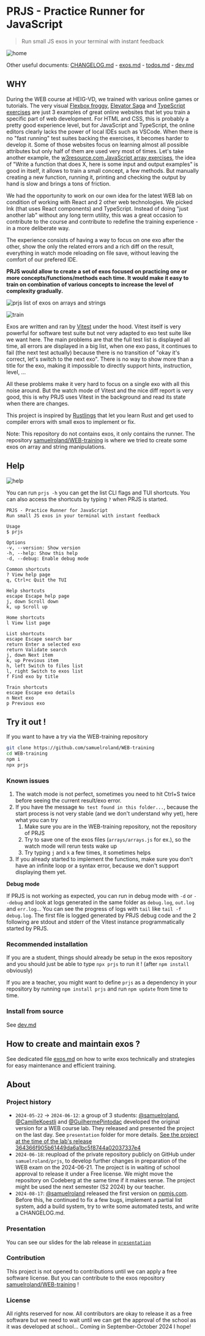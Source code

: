# PRJS - Practice Runner for JavaScript

> Run small JS exos in your terminal with instant feedback

![home](imgs/prjs-home.png)

<!--TODO: include a nice GIF !-->

Other useful documents: [CHANGELOG.md](CHANGELOG.md) - [exos.md](exos.md) - [todos.md](todos.md) - [dev.md](dev.md)

## WHY
During the WEB course at HEIG-VD, we trained with various online games or tutorials. The very visual [Flexbox froggy](https://flexboxfroggy.com/), [Elevator Saga](https://play.elevatorsaga.com/) and [TypeScript exercises](https://typescript-exercises.github.io/#exercise=1&file=%2Findex.ts) are just 3 examples of great online websites that let you train a specific part of web development. For HTML and CSS, this is probably a pretty good experience level, but for JavaScript and TypeScript, the online editors clearly lacks the power of local IDEs such as VSCode. When there is no "fast running" test suites backing the exercises, it becomes harder to develop it. Some of those websites focus on learning almost all possible attributes but only half of them are used very most of times.
Let's take another example, the [w3resource.com JavaScript array exercises](https://www.w3resource.com/javascript-exercises/javascript-array-exercises.php), the idea of "Write a function that does X, here is some input and output examples" is good in itself, it allows to train a small concept, a few methods. But manually creating a new function, running it, printing and checking the output by hand is slow and brings a tons of friction.

We had the opportunity to work on our own idea for the latest WEB lab on condition of working with React and 2 other web technologies. We picked Ink (that uses React components) and TypeScript. Instead of doing "just another lab" without any long term utility, this was a great occasion to contribute to the course and contribute to redefine the training experience - in a more deliberate way.

The experience consists of having a way to focus on one exo after the other, show the only the related errors and a rich diff on the result, everything in watch mode reloading on file save, without leaving the comfort of our prefered IDE.

**PRJS would allow to create a set of exos focused on practicing one or more concepts/functions/methods each time. It would make it easy to train on combination of various concepts to increase the level of complexity gradually.**

![prjs list of exos on arrays and strings](imgs/prjs-list.png)

![train](imgs/prjs-train.png)

Exos are written and ran by [Vitest](https://vitest.dev) under the hood. Vitest itself is very powerful for software test suite but not very adapted to exo test suite like we want here. The main problems are that the full test list is displayed all time, all errors are displayed in a big list, when one exo pass, it continues to fail (the next test actually) because there is no transition of "okay it's correct, let's switch to the next exo". There is no way to show more than a title for the exo, making it impossible to directly support hints, instruction, level, ...

All these problems make it very hard to focus on a single exo with all this noise around. But the watch mode of Vitest and the nice diff report is very good, this is why PRJS uses Vitest in the background and read its state when there are changes.

This project is inspired by [Rustlings](https://rustlings.cool/) that let you learn Rust and get used to compiler errors with small exos to implement or fix.

Note: This repository do not contains exos, it only contains the runner. The repository [samuelroland/WEB-training](https://github.com/samuelroland/WEB-training) is where we tried to create some exos on array and string manipulations.


## Help

![help](imgs/prjs-help.png)

You can run `prjs -h` you can get the list CLI flags and TUI shortcuts. You can also access the shortcuts by typing `?` when PRJS is started.
```
PRJS - Practice Runner for JavaScript
Run small JS exos in your terminal with instant feedback

Usage
$ prjs

Options
-v, --version: Show version
-h, --help: Show this help
-d, --debug: Enable debug mode

Common shortcuts
? View help page
q, Ctrl+c Quit the TUI

Help shortcuts
escape Escape help page
j, down Scroll down
k, up Scroll up

Home shortcuts
l View list page

List shortcuts
escape Escape search bar
return Enter a selected exo
return Validate search
j, down Next item
k, up Previous item
h, left Switch to files list
l, right Switch to exos list
f Find exo by title

Train shortcuts
escape Escape exo details
n Next exo
p Previous exo
```


## Try it out !
If you want to have a try via the WEB-training repository
```sh
git clone https://github.com/samuelroland/WEB-training
cd WEB-training
npm i
npx prjs
```

### Known issues
1. The watch mode is not perfect, sometimes you need to hit Ctrl+S twice before seeing the current result/exo error.
1. If you have the message `No test found in this folder...`, because the start process is not very stable (and we don't understand why yet), here what you can try
	1. Make sure you are in the WEB-training repository, not the repository of PRJS
	1. Try to save one of the exos files (`arrays/arrays.js` for ex.), so the watch mode will rerun tests wake up
	1. Try typing `j` and `k` a few times, it sometimes helps
1. If you already started to implement the functions, make sure you don't have an infinite loop or a syntax error, because we don't support displaying them yet.

**Debug mode**

If PRJS is not working as expected, you can run in debug mode with `-d` or `--debug` and look at logs generated in the same folder as `debug.log`, `out.log` and `err.log`... You can see the progress of logs with `tail` like `tail -f debug.log`. The first file is logged generated by PRJS debug code and the 2 following are stdout and stderr of the Vitest instance programmatically started by PRJS.

### Recommended installation
If you are a student, things should already be setup in the exos repository and you should just be able to type `npx prjs` to run it ! (after `npm install` obviously)

If you are a teacher, you might want to define `prjs` as a dependency in your repository by running `npm install prjs` and run `npm update` from time to time.

### Install from source
See [dev.md](dev.md)

## How to create and maintain exos ?
See dedicated file [exos.md](exos.md) on how to write exos technically and strategies for easy maintenance and efficient training.

## About
### Project history
- `2024-05-22` -> `2024-06-12`: a group of 3 students: [@samuelroland](https://github.com/samuelroland), [@CamilleKoestli](https://github.com/CamilleKoestli) and [@GuilhermePintodac](https://github.com/GuilhermePintodac) developed the original version for a WEB course lab. They released and presented the project on the last day. See `presentation` folder for more details. [See the project at the time of the lab's release 364366f905b61449da6a1bc5f8744a02037337e4](https://github.com/samuelroland/prjs/tree/364366f905b61449da6a1bc5f8744a02037337e4)
- `2024-06-18`: reupload of the private repository publicly on GitHub under `samuelroland/prjs`, to develop further changes in preparation of the WEB exam on the 2024-06-21.
The project is in waiting of school approval to release it under a Free license. We might move the repository on Codeberg at the same time if it makes sense. The project might be used the next semester (S2 2024) by our teacher.
- `2024-08-17`: [@samuelroland](https://codeberg.org/samuelroland) released the first version on [npmjs.com](https://www.npmjs.com/package/prjs). Before this, he continued to fix a few bugs, implement a partial list system, add a build system, try to write some automated tests, and write a CHANGELOG.md.

### Presentation
You can see our slides for the lab release in [`presentation`](presentation/README.md)

### Contribution
This project is not opened to contributions until we can apply a free software license. But you can contribute to the exos repository [samuelroland/WEB-training](https://github.com/samuelroland/WEB-training) !

### License
All rights reserved for now. All contributors are okay to release it as a free software but we need to wait until we can get the approval of the school as it was developed at school... Coming in September-October 2024 I hope!
